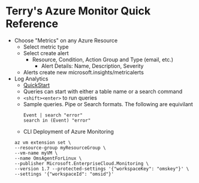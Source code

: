 # Terry's Azure Monitor Quick Reference

* Choose "Metrics" on any Azure Resource
  * Select metric type
  * Select create alert
    * Resource, Condition, Action Group and Type (email, etc.)
      * Alert Details: Name, Description, Severity
  * Alerts create new microsoft.insights/metricalerts
* Log Analytics
  * [QuickStart](https://docs.microsoft.com/en-us/azure/log-analytics/query-language/get-started-analytics-portal)
  * Queries can start with either a table name or a search command
  * ```<shift><enter>``` to run queries
  * Sample queries.  Pipe or Search formats.  The following are equivilant
    ```
    Event | search "error"
    search in (Event) "error"
    ```
  * CLI Deployment of Azure Monitoring
  ```
  az vm extension set \
  --resource-group myResourceGroup \
  --vm-name myVM \
  --name OmsAgentForLinux \
  --publisher Microsoft.EnterpriseCloud.Monitoring \
  --version 1.7 --protected-settings '{"workspaceKey": "omskey"}' \
  --settings '{"workspaceId": "omsid"}'
  ```
    
      
    
